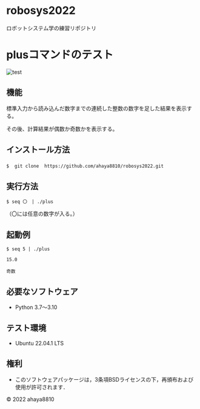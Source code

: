 # robosys2022
 
ロボットシステム学の練習リポジトリ

# plusコマンドのテスト

![test](https://github.com/ahaya8810/robosys2022/actions/workflows/test.yml/badge.svg)

## 機能

標準入力から読み込んだ数字までの連続した整数の数字を足した結果を表示する。

その後、計算結果が偶数か奇数かを表示する。


## インストール方法

``
$  git clone  https://github.com/ahaya8810/robosys2022.git 　
``
　　　　　　　　　　　　　　　　　　　　　　　　　　　　　　　　　　　　　　　　　　　　　
## 実行方法

``
$ seq 〇　| ./plus   
``
   
（〇には任意の数字が入る。）

## 起動例

```
$ seq 5 | ./plus

15.0
 
奇数
 ```

## 必要なソフトウェア
* Python 3.7〜3.10

## テスト環境
* Ubuntu 22.04.1 LTS

## 権利

* このソフトウェアパッケージは，3条項BSDライセンスの下，再頒布および使用が許可されます．

© 2022 ahaya8810


